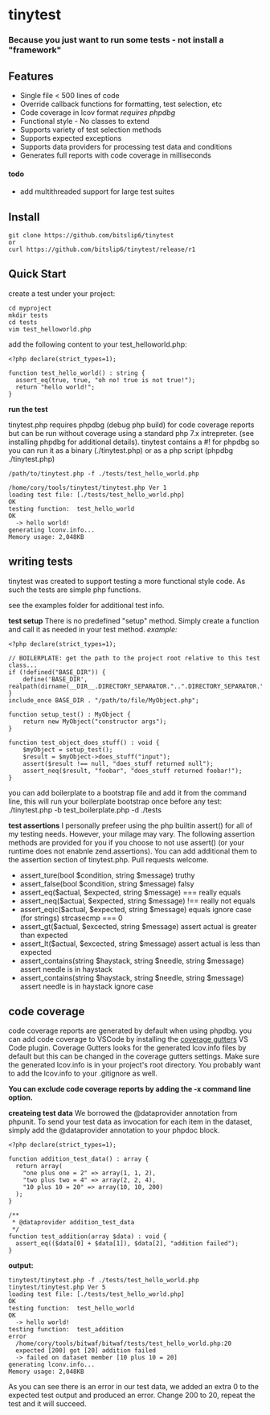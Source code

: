 # tinytest

### Because you just want to run some tests - not install a "framework"

## Features
* Single file < 500 lines of code
* Override callback functions for formatting, test selection, etc
* Code coverage in lcov format _requires phpdbg_
* Functional style - No classes to extend
* Supports variety of test selection methods
* Supports expected exceptions
* Supports data providers for processing test data and conditions
* Generates full reports with code coverage in milliseconds



#### todo
* add multithreaded support for large test suites


## Install
```
git clone https://github.com/bitslip6/tinytest
or
curl https://github.com/bitslip6/tinytest/release/r1
```


## Quick Start
create a test under your project:
```
cd myproject
mkdir tests
cd tests
vim test_helloworld.php
```


add the following content to your test_helloworld.php:
```
<?php declare(strict_types=1);

function test_hello_world() : string {
  assert_eq(true, true, "oh no! true is not true!");
  return "hello world!";
}
```


**run the test**

tinytest.php requires phpdbg (debug php build) for code coverage reports but can be run without coverage using a standard php 7.x intrepreter.  (see installing phpdbg for additional details). tinytest contains a #! for phpdbg so you can run it as a binary (./tinytest.php) or as a php script (phpdbg ./tinytest.php)



```
/path/to/tinytest.php -f ./tests/test_hello_world.php

/home/cory/tools/tinytest/tinytest.php Ver 1
loading test file: [./tests/test_hello_world.php]                    OK
testing function:  test_hello_world                                  OK
  -> hello world!
generating lconv.info...
Memory usage: 2,048KB
```


## writing tests
tinytest was created to support testing a more functional style code.  As such the tests are simple php functions.

see the examples folder for additional test info.

**test setup**
There is no predefined "setup" method.  Simply create a function and call it as needed in your test method.
_example:_
```
<?php declare(strict_types=1);

// BOILERPLATE: get the path to the project root relative to this test class...
if (!defined("BASE_DIR")) {
    define('BASE_DIR', realpath(dirname(__DIR__.DIRECTORY_SEPARATOR."..".DIRECTORY_SEPARATOR."..".DIRECTORY_SEPARATOR)));
}
include_once BASE_DIR . "/path/to/file/MyObject.php";

function setup_test() : MyObject {
    return new MyObject("constructor args");
}

function test_object_does_stuff() : void {
    $myObject = setup_test();
    $result = $myObject->does_stuff("input");
    assert($result !== null, "does_stuff returned null");
    assert_neq($result, "foobar", "does_stuff returned foobar!");
}
```

you can add boilerplate to a bootstrap file and add it from the command line, this will run your boilerplate bootstrap once before any test:
./tinytest.php -b test_boilerplate.php -d ./tests


**test assertions**
I personally prefeer using the php builtin assert() for all of my testing needs.  However, your milage may vary.  The following assertion methods are provided for you if you  choose to not use assert() (or your runtime does not enabnle zend.assertions).  You can add additional them to the assertion section of tinytest.php.  Pull requests welcome.

* assert_ture(bool $condition, string $message)  truthy
* assert_false(bool $condition, string $message) falsy
* assert_eq($actual, $expected, string $message) === really equals
* assert_neq($actual, $expected, string $message) !== really not equals
* assert_eqic($actual, $expected, string $message) equals ignore case (for strings) strcasecmp === 0
* assert_gt($actual, $excected, string $message) assert actual is greater than expected
* assert_lt($actual, $excected, string $message) assert actual is less than expected
* assert_contains(string $haystack, string $needle, string $message) assert needle is in haystack
* assert_contains(string $haystack, string $needle, string $message) assert needle is in haystack ignore case

## code coverage

code coverage reports are generated by default when using phpdbg.  you can add code coverage to VSCode by installing the [coverage gutters](https://marketplace.visualstudio.com/items?itemName=ryanluker.vscode-coverage-gutters) VS Code plugin.  Coverage Gutters looks for the generated lcov.info files by default but this can be changed in the coverage gutters settings.  Make sure the generated lcov.info is in your project's root directory.  You probably want to add the lcov.info to your .gitignore as well.

__You can exclude code coverage reports by adding the -x command line option.__

**createing test data**
We borrowed the @dataprovider annotation from phpunit.  To send your test data as invocation for each item in the dataset, simply add the @dataprovider annotation to your phpdoc block.

```
<?php declare(strict_types=1);

function addition_test_data() : array {
  return array(
    "one plus one = 2" => array(1, 1, 2),
    "two plus two = 4" => array(2, 2, 4),
    "10 plus 10 = 20" => array(10, 10, 200)
  );
}

/**
 * @dataprovider addition_test_data
 */
function test_addition(array $data) : void {
  assert_eq(($data[0] + $data[1]), $data[2], "addition failed");
}

```
**output:** 
```
tinytest/tinytest.php -f ./tests/test_hello_world.php
tinytest/tinytest.php Ver 5
loading test file: [./tests/test_hello_world.php]                    OK
testing function:  test_hello_world                                  OK
  -> hello world!
testing function:  test_addition                                    error
  /home/cory/tools/bitwaf/bitwaf/tests/test_hello_world.php:20
  expected [200] got [20] addition failed
  -> failed on dataset member [10 plus 10 = 20]
generating lconv.info...
Memory usage: 2,048KB
```

As you can see there is an error in our test data, we added an extra 0 to the expected test output and produced an error.  Change 200 to 20, repeat the test and it will succeed.


